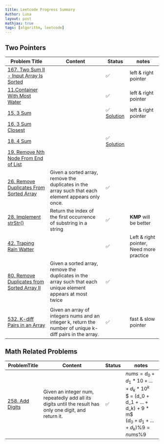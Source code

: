 ```yaml
---
title: Leetcode Progress Summary
Author: Luna
layout: post
mathjax: true
tags: [algorithm, leetcode]
---
```


## Two Pointers

| Problem Title| Content | Status  | notes|
| -------------| ------- | ----| ----------------------- |
[167. Two Sum II - Input Array Is Sorted](https://leetcode.com/problems/two-sum-ii-input-array-is-sorted/)||✅ | left & right pointer                     |
| [11.Container With Most Water](https://leetcode.com/problems/container-with-most-water/) |    | ✅ | left & right pointer|
| [15. 3 Sum](https://leetcode.com/problems/3sum/)|   | ✅ [Solution](/2022/02/06/Two-Pointer/#leetcode-15-three-sum)  | left & right pointer|  |
| [16. 3 Sum Closest](https://leetcode.com/problems/3sum-closest/)|            |                    |                                          |
| [18. 4 Sum](https://leetcode.com/problems/4sum/)|     | ✅ [Solution](/2022/02/06/Two-Pointer/#n-sum)            |    |
| [19. Remove Nth Node From End of List](https://leetcode.com/problems/remove-nth-node-from-end-of-list/)             |                                                                                                              |                    |                                          |
| [26. Remove Duplicates From Sorted Array](https://leetcode.com/problems/remove-duplicates-from-sorted-array/)       | Given a sorted array, remove the duplicates in the array such that each element appears only once.           | ✅ |                                          |
| [28. Implement strStr()](https://leetcode.com/problems/implement-strstr/)                                           | Return the index of the first occurrence of substring in a string                                            | ✅ | **KMP** will be better                   |
| [42. Traping Rain Watter](https://leetcode.com/problems/trapping-rain-water/)                                       |                                                                                                              | ✅ | Left & right pointer, Need more practice |
| [80. Remove Duplicates from Sorted Array II](https://leetcode.com/problems/remove-duplicates-from-sorted-array-ii/) | Given a sorted array, remove the duplicates in the array such that each unique element appears at most twice | ✅ |                          
                |
| [532. K-diff Pairs in an Array](https://leetcode.com/problems/k-diff-pairs-in-an-array/)                            | Given an array of integers nums and an integer k, return the number of unique k-diff pairs in the array.     | ✅ | fast & slow pointer                      |

## Math Related Problems

| ProblemTitle                                                 | Content                                                                                                 | Status             | notes                                                                                                                                   |
| -------------- | ------------------------- | ------------------ | --------------------------------------------------------------------------------------------------------------------------------------- |
| [258. Add Digits](https://leetcode.com/problems/add-digits/) | Given an integer num, repeatedly add all its digits until the result has only one digit, and return it. | ✅ | $nums = d_0 + d_1*10 + ... + d_k * 10 ^ k$ <br />$ = (d_0 + d_1 + ... + d_k) + 9 * m$ <br /> $(d_0 + d_1 + ... + d_k) \% 9 = nums \% 9$ |